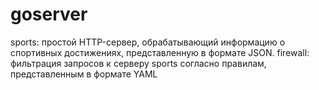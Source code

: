 # goserver

sports: простой HTTP-сервер, обрабатывающий информацию о спортивных достижениях, представленную в формате JSON. firewall: фильтрация запросов к серверу sports согласно правилам, представленным в формате YAML
